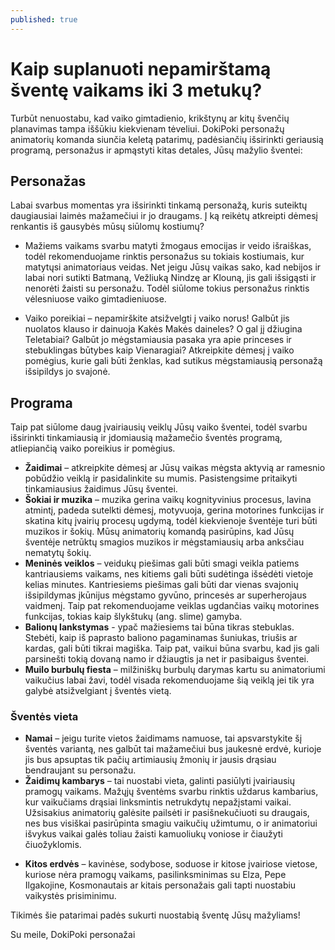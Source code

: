 ```yaml
---
published: true
---
```

# Kaip suplanuoti nepamirštamą šventę vaikams iki 3 metukų?


Turbūt nenuostabu, kad vaiko gimtadienio, krikštynų ar kitų švenčių planavimas tampa iššūkiu kiekvienam tėveliui. DokiPoki personažų animatorių komanda siunčia keletą patarimų, padėsiančių išsirinkti geriausią programą, personažus ir apmąstyti kitas detales, Jūsų mažylio šventei:

## Personažas


Labai svarbus momentas yra išsirinkti tinkamą personažą, kuris suteiktų daugiausiai laimės mažamečiui ir jo draugams. Į ką reikėtų atkreipti dėmesį renkantis iš gausybės mūsų siūlomų kostiumų?


* Mažiems vaikams svarbu matyti žmogaus emocijas ir veido išraiškas, todėl rekomenduojame rinktis personažus su tokiais kostiumais, kur matytųsi animatoriaus veidas. Net jeigu Jūsų vaikas sako, kad nebijos ir labai nori sutikti Batmaną, Vežliuką Nindzę ar Klouną, jis gali išsigąsti ir nenorėti žaisti su personažu. Todėl siūlome tokius personažus rinktis vėlesniuose vaiko gimtadieniuose.

* Vaiko poreikiai – nepamirškite atsižvelgti į vaiko norus! Galbūt jis nuolatos klauso ir dainuoja Kakės Makės daineles? O gal jį džiugina Teletabiai? Galbūt jo mėgstamiausia pasaka yra apie princeses ir stebuklingas būtybes kaip Vienaragiai? Atkreipkite dėmesį į vaiko pomėgius, kurie gali būti ženklas, kad sutikus mėgstamiausią personažą išsipildys jo svajonė.

## Programa

Taip pat siūlome daug įvairiausių veiklų Jūsų vaiko šventei, todėl svarbu išsirinkti tinkamiausią ir įdomiausią mažamečio šventės programą, atliepiančią vaiko poreikius ir pomėgius.


- __Žaidimai__ – atkreipkite dėmesį ar Jūsų vaikas mėgsta aktyvią ar ramesnio pobūdžio veiklą ir pasidalinkite su mumis. Pasistengsime pritaikyti tinkamiausius žaidimus Jūsų šventei.
- __Šokiai ir muzika__ – muzika gerina vaikų kognityvinius procesus, lavina atmintį, padeda sutelkti dėmesį, motyvuoja, gerina motorines funkcijas ir skatina kitų įvairių procesų ugdymą, todėl kiekvienoje šventėje turi būti muzikos ir šokių. Mūsų animatorių komandą pasirūpins, kad Jūsų šventėje netrūktų smagios muzikos ir mėgstamiausių arba anksčiau nematytų šokių.
- __Meninės veiklos__ – veidukų piešimas gali būti smagi veikla patiems kantriausiems vaikams, nes kitiems gali būti sudėtinga išsėdėti vietoje kelias minutes. Kantriesiems piešimas gali būti dar vienas svajonių išsipildymas įkūnijus mėgstamo gyvūno, princesės ar superherojaus vaidmenį. Taip pat rekomenduojame veiklas ugdančias vaikų motorines funkcijas, tokias kaip šlykštukų (ang. slime) gamyba.
- __Balionų lankstymas__ - ypač mažiesiems tai būna tikras stebuklas. Stebėti, kaip iš paprasto baliono pagaminamas šuniukas, triušis ar kardas, gali būti tikrai magiška. Taip pat, vaikui būna svarbu, kad jis gali parsinešti tokią dovaną namo ir džiaugtis ja net ir pasibaigus šventei.
- __Muilo burbulų fiesta__ – milžiniškų burbulų darymas kartu su animatoriumi vaikučius labai žavi, todėl visada rekomenduojame šią veiklą jei tik yra galybė atsižvelgiant į šventės vietą.

### Šventės vieta


- __Namai__ – jeigu turite vietos žaidimams namuose, tai apsvarstykite šį šventės variantą, nes galbūt tai mažamečiui bus jaukesnė erdvė, kurioje jis bus apsuptas tik pačių artimiausių žmonių ir jausis drąsiau bendraujant su personažu.
- __Žaidimų kambarys__ – tai nuostabi vieta, galinti pasiūlyti įvairiausių pramogų vaikams. Mažųjų šventėms svarbu rinktis uždarus kambarius, kur vaikučiams drąsiai linksmintis netrukdytų nepažįstami vaikai. Užsisakius animatorių galėsite pailsėti ir pasišnekučiuoti su draugais, nes bus visiškai pasirūpinta smagiu vaikučių užimtumu, o ir animatoriui išvykus vaikai galės toliau žaisti kamuoliukų voniose ir čiaužyti čiuožyklomis.

* __Kitos erdvės__ – kavinėse, sodybose, soduose ir kitose įvairiose vietose, kuriose nėra pramogų vaikams, pasilinksminimas su Elza, Pepe Ilgakojine, Kosmonautais ar kitais personažais gali tapti nuostabiu vaikystės prisiminimu.

  

Tikimės šie patarimai padės sukurti nuostabią šventę Jūsų mažyliams!

Su meile, DokiPoki personažai
